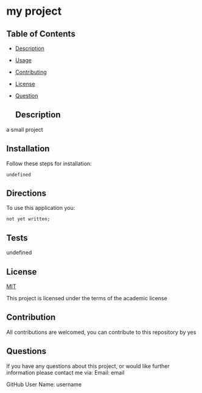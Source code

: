 # my project
  ## Table of Contents

- [Description](#description)
- [Usage](#usage)
- [Contributing](#contributing)
- [License](#license)
- [Question](#question)

  ## Description
a small project
  ## Installation
  Follow these steps for installation: 
  ```
  undefined
  ```
  ## Directions
  To use this application you:
  ```
  not yet written;
  ```
  ## Tests
undefined
  ## License

  [MIT](https://img.shields.io/static/v1?label=academic&message=Licence&color=<COLOR>)

  This project is licensed under the terms of the academic license
  ## Contribution
  All contributions are welcomed, you can contribute to this repository by yes
  ## Questions

  If you have any questions about this project, or would like further information please contact me via:
  Email: email

  GitHub User Name: username